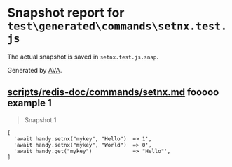 # Snapshot report for `test\generated\commands\setnx.test.js`

The actual snapshot is saved in `setnx.test.js.snap`.

Generated by [AVA](https://ava.li).

## [scripts/redis-doc/commands/setnx.md](../../../../scripts/redis-doc/commands/setnx.md) fooooo example 1

> Snapshot 1

    [
      'await handy.setnx("mykey", "Hello")  => 1',
      'await handy.setnx("mykey", "World")  => 0',
      'await handy.get("mykey")             => "Hello"',
    ]
